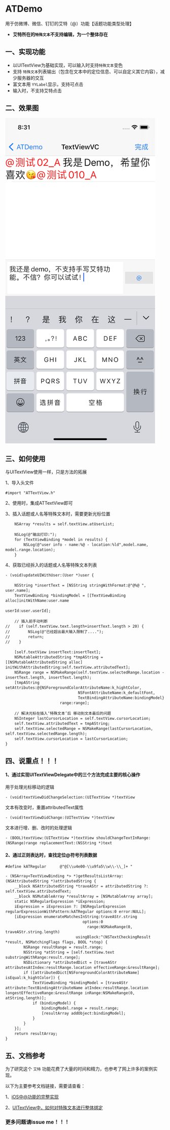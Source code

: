 # ATDemo
用于仿微博、微信、钉钉的艾特（@）功能【话题功能类型处理】

* <strong>艾特所在的`特殊文本`不支持编辑，为一个整体存在</strong>

## 一、实现功能
- 以UITextView为基础实现，可以输入时支持`特殊文本`变色
- 支持 `特殊文本`列表输出（包含在文本中的定位信息、可以自定义其它内容），减少服务器的交互
- 富文本用 `YYLabel`显示，支持可点击
- 输入时，不支持艾特点击

## 二、效果图
![](screenshots/2021-04-30.png)

## 三、如何使用

与UITextView使用一样，只是方法的拓展

1、导入头文件
```
#import "ATTextView.h"
```

2、使用时，集成ATTextView即可

3、插入话题或人名等特殊文本时，需要更新光标位置
```
    NSArray *results = self.textView.atUserList;

    NSLog(@"输出打印:");
    for (TextViewBinding *model in results) {
        NSLog(@"user info - name:%@ - location:%ld",model.name, model.range.location);
    }
```

4、获取已经拆入的话题或人名等特殊文本列表
```
- (void)updateUIWithUser:(User *)user {
        
    NSString *insertText = [NSString stringWithFormat:@"@%@ ", user.name];
    TextViewBinding *bindingModel = [[TextViewBinding alloc]initWithName:user.name
                                                                  userId:user.userId];

    // 插入前手动判断
//    if (self.textView.text.length+insertText.length > 20) {
//        NSLog(@"已经超出最大输入限制了....");
//        return;
//    }
    
    [self.textView insertText:insertText];
    NSMutableAttributedString *tmpAString = [[NSMutableAttributedString alloc] initWithAttributedString:self.textView.attributedText];
    NSRange range = NSMakeRange(self.textView.selectedRange.location - insertText.length, insertText.length);
    [tmpAString setAttributes:@{NSForegroundColorAttributeName:k_hightColor,
                                NSFontAttributeName:k_defaultFont,
                                TextBindingAttributeName:bindingModel}
                        range:range];

    // 解决光标在插入‘特殊文本’后 移动到文本最后的问题
    NSInteger lastCursorLocation = self.textView.cursorLocation;
    self.textView.attributedText = tmpAString;
    self.textView.selectedRange = NSMakeRange(lastCursorLocation, self.textView.selectedRange.length);
    self.textView.cursorLocation = lastCursorLocation;
}
```

## 四、说重点！！！
#### 1、通过实现UITextViewDelegate中的三个方法完成主要的核心操作

用于处理光标移动的逻辑
```
- (void)textViewDidChangeSelection:(UITextView *)textView
```

文本有改变时，重置attributedText属性
```
- (void)textViewDidChange:(UITextView *)textView
```

文本进行增、删、改时的处理逻辑
```
- (BOOL)textView:(UITextView *)textView shouldChangeTextInRange:(NSRange)range replacementText:(NSString *)text
```
#### 2、通过正则表达时，查找定位@符号列表数据

```
#define kATRegular      @"@[\\u4e00-\\u9fa5\\w\\-\\_]+ "
```
```
- (NSArray<TextViewBinding *> *)getResultsListArray:(NSAttributedString *)attributedString {
    __block NSAttributedString *traveAStr = attributedString ?: self.textView.attributedText;
    __block NSMutableArray *resultArray = [NSMutableArray array];
    static NSRegularExpression *iExpression;
    iExpression = iExpression ?: [NSRegularExpression regularExpressionWithPattern:kATRegular options:0 error:NULL];
    [iExpression enumerateMatchesInString:traveAStr.string
                                  options:0
                                    range:NSMakeRange(0, traveAStr.string.length)
                               usingBlock:^(NSTextCheckingResult *result, NSMatchingFlags flags, BOOL *stop) {
        NSRange resultRange = result.range;
        NSString *atString = [self.textView.text substringWithRange:result.range];
        NSDictionary *attributedDict = [traveAStr attributesAtIndex:resultRange.location effectiveRange:&resultRange];
        if ([attributedDict[NSForegroundColorAttributeName] isEqual:k_hightColor]) {
            TextViewBinding *bindingModel = [traveAStr attribute:TextBindingAttributeName atIndex:resultRange.location longestEffectiveRange:&resultRange inRange:NSMakeRange(0, atString.length)];
            if (bindingModel) {
                bindingModel.range = result.range;
                [resultArray addObject:bindingModel];
            }
        }
    }];
    return resultArray;
}
```

## 五、文档参考
为了研究这个 `艾特` 功能花费了大量的时间和精力，也参考了网上许多的案例实现。

以下为主要参考文档链接，需要请查看：

1、[iOS中@功能的完整实现](https://blog.csdn.net/olsQ93038o99S/article/details/80730096)

2、[UITextView中，如何对特殊文本进行整体绑定](https://www.jianshu.com/p/891275b93d29)

### 更多问题请issue me！！！
